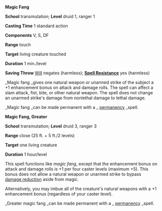  **Magic Fang**

**School** transmutation; **Level** druid 1, ranger 1

**Casting Time** 1 standard action

**Components** V, S, DF

**Range** touch

**Target** living creature touched

**Duration** 1 min./level

**Saving Throw** [Will](../combat.md#_will) negates (harmless); **[Spell Resistance](../glossary.md#_spell-resistance)** yes (harmless)

_Magic fang _gives one natural weapon or unarmed strike of the subject a +1 enhancement bonus on attack and damage rolls. The spell can affect a slam attack, fist, bite, or other natural weapon. The spell does not change an unarmed strike's damage from nonlethal damage to lethal damage.

_Magic fang _can be made permanent with a _ [permanency](permanency.md#_permanency) _spell.

**Magic Fang, Greater**

**School** transmutation; **Level** druid 3, ranger 3

**Range** close (25 ft. + 5 ft./2 levels)

**Target** one living creature

**Duration** 1 hour/level

This spell functions like _magic fang_, except that the enhancement bonus on attack and damage rolls is +1 per four caster levels (maximum +5). This bonus does not allow a natural weapon or unarmed strike to bypass [damage reduction](../glossary.md#_damage-reduction) aside from magic.

Alternatively, you may imbue all of the creature's natural weapons with a +1 enhancement bonus (regardless of your caster level).

_Greater magic fang _can be made permanent with a _ [permanency](permanency.md#_permanency) _spell.

